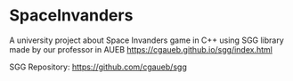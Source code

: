 # SpaceInvanders

A university project about Space Invanders game in C++ using SGG library made by our professor in AUEB
https://cgaueb.github.io/sgg/index.html

SGG Repository: https://github.com/cgaueb/sgg
